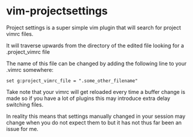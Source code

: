 # vim-projectsettings

Project settings is a super simple vim plugin that will search for project vimrc files.

It will traverse upwards from the directory of the edited file looking for a .project_vimrc file

The name of this file can be changed by adding the following line to your .vimrc somewhere:

    set g:project_vimrc_file = ".some_other_filename"

Take note that your vimrc will get reloaded every time a buffer change is made so if you have a lot of plugins this may introduce extra delay switching files.

In reality this means that settings manually changed in your session may change when you do not expect them to but it has not thus far been an issue for me.
